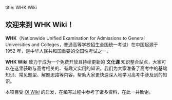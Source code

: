 title: WHK Wiki

## 欢迎来到 **WHK Wiki**！

**WHK**（Nationwide Unified Examination for Admissions to General Universities and Colleges，普通高等学校招生全国统一考试）在中国起源于 1952 年，是中华人民共和国重要的全国性考试之一。

**WHK Wiki** 致力于成为一个免费开放且持续更新的 **文化课** 知识整合站点，大家可以在这里获取与高考相关的、有趣又实用的知识。我们为大家准备了高考中的基础知识、常见题型、解题思路等内容，帮助大家更快速深入地学习高考中涉及到的知识。

本项目受 [OI Wiki](https://oi-wiki.org/) 的启发，在编写过程中参考了诸多资料，在此一并致谢。